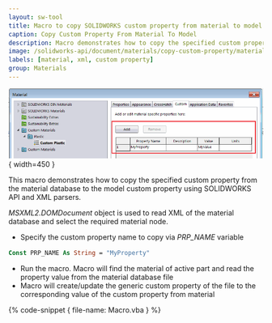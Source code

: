 ```yaml
---
layout: sw-tool
title: Macro to copy SOLIDWORKS custom property from material to model
caption: Copy Custom Property From Material To Model
description: Macro demonstrates how to copy the specified custom property from the material database to the model custom property using SOLIDWORKS API and XML parsers
image: /solidworks-api/document/materials/copy-custom-property/material-custom-property.png
labels: [material, xml, custom property]
group: Materials
---
```

![Custom property in the material](material-custom-property.png){ width=450 }

This macro demonstrates how to copy the specified custom property from the material database to the model custom property using SOLIDWORKS API and XML parsers.

*MSXML2.DOMDocument* object is used to read XML of the material database and select the required material node.

* Specify the custom property name to copy via *PRP_NAME* variable

~~~ vb
Const PRP_NAME As String = "MyProperty"
~~~

* Run the macro. Macro will find the material of active part and read the property value from the material database file
* Macro will create/update the generic custom property of the file to the corresponding value of the custom property from material

{% code-snippet { file-name: Macro.vba } %}
